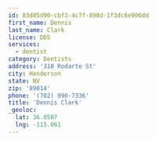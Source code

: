 ```yaml
---
id: 83d85d90-cbf3-4c7f-898d-1f3dc6e906dd
first_name: Dennis
last_name: Clark
license: DDS
services:
  - dentist
category: Dentists
address: '310 Rodarte St'
city: Henderson
state: NV
zip: '89014'
phone: '(702) 990-7336'
title: 'Dennis Clark'
_geoloc:
  lat: 36.0507
  lng: -115.061
---
```

